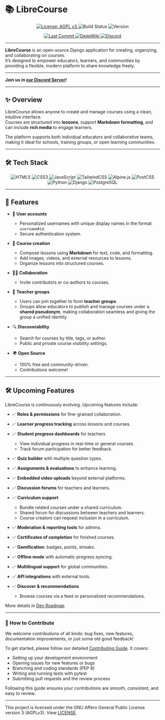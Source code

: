 # 📚 LibreCourse  


<p align="center">
  <a href="LICENSE">
    <img src="https://img.shields.io/badge/License-AGPLv3-blue.svg?style=for-the-badge" alt="License: AGPL v3">
  </a>
  <img src="https://img.shields.io/badge/Build-Beta-yellow.svg?style=for-the-badge" alt="Build Status">
  <img src="https://img.shields.io/badge/Version-1.0-green.svg?style=for-the-badge" alt="Version">
</p>

<p align="center">
  <a href="https://github.com/emiliano-gandini-outeda/LibreCourse/commits/main">
    <img src="https://img.shields.io/github/last-commit/emiliano-gandini-outeda/LibreCourse?style=for-the-badge" alt="Last Commit">
  </a>
  <a href="https://deepwiki.com/emiliano-gandini-outeda/LibreCourse">
    <img src="https://img.shields.io/badge/DeepWiki-View%20Docs-8A2BE2?style=for-the-badge&logo=readme&logoColor=white" alt="DeepWiki">
  </a>
  <a href="https://discord.gg/ENTX7nQ9Cs">
    <img src="https://img.shields.io/badge/Discord-Join%20Us-5865F2?style=for-the-badge&logo=discord&logoColor=white" alt="Discord">
  </a>
</p>

---

**LibreCourse** is an open-source Django application for creating, organizing, and collaborating on courses.  
It’s designed to empower educators, learners, and communities by providing a flexible, modern platform to share knowledge freely.  

---

**Join us in [our Discord Server](https://discord.gg/ENTX7nQ9Cs)!**

---

## ✨ Overview

LibreCourse allows anyone to create and manage courses using a clean, intuitive interface.  
Courses are structured into **lessons**, support **Markdown formatting**, and can include **rich media** to engage learners.  

The platform supports both individual educators and collaborative teams, making it ideal for schools, training groups, or open learning communities.  

---

## 🛠️ Tech Stack

<p align="center">
  <!-- Frontend -->
  <img src="https://img.shields.io/badge/HTML5-5.0-orange?style=for-the-badge&logo=html5&logoColor=E34F26" alt="HTML5">
  <img src="https://img.shields.io/badge/CSS3-3.0-blue?style=for-the-badge&logo=css&logoColor=blue" alt="CSS3">
  <img src="https://img.shields.io/badge/JavaScript-ES6-yellow?style=for-the-badge&logo=javascript&logoColor=F7DF1E" alt="JavaScript">
  <img src="https://img.shields.io/badge/TailwindCSS-4.0-cyan?style=for-the-badge&logo=tailwind-css&logoColor=06B6D4" alt="TailwindCSS">
  <img src="https://img.shields.io/badge/Alpine.js-3.12-green?style=for-the-badge&logo=alpine.js&logoColor=8BC34A" alt="Alpine.js">
  <img src="https://img.shields.io/badge/PostCSS-8.4.14-red?style=for-the-badge&logo=postcss&logoColor=DD3A0A" alt="PostCSS">
  <!-- Backend -->
  <img src="https://img.shields.io/badge/Python-3.12-blue?style=for-the-badge&logo=python&logoColor=3776AB" alt="Python">
  <img src="https://img.shields.io/badge/Django-5.0-darkgreen?style=for-the-badge&logo=django&logoColor=092E20" alt="Django">
  <img src="https://img.shields.io/badge/PostgreSQL-17.0-blue?style=for-the-badge&logo=postgresql&logoColor=4169E1" alt="PostgreSQL">
</p>

---
## 🚀 Features

- 🔑 **User accounts**  
  - Personalized usernames with unique display names in the format `username#id`.  
  - Secure authentication system.  

- 📝 **Course creation**  
  - Compose lessons using **Markdown** for text, code, and formatting.  
  - Add images, videos, and external resources to lessons.  
  - Organize lessons into structured courses.  

- 👩‍🏫 **Collaboration**  
  - Invite contributors or co-authors to courses.  

- 👥 **Teacher groups**  
  - Users can join together to form **teacher groups**.  
  - Groups allow educators to publish and manage courses under a **shared pseudonym**, making collaboration seamless and giving the group a unified identity.  

- 🔍 **Discoverability**  
  - Search for courses by title, tags, or author.  
  - Public and private course visibility settings.  

- 🌍 **Open Source**  
  - 100% free and community-driven.  
  - Contributions welcome!  

---

## 🛠️ Upcoming Features

LibreCourse is continuously evolving. Upcoming features include:

* ✅ **Roles & permissions** for fine-grained collaboration.
* ✅ **Learner progress tracking** across lessons and courses.
* ✅ **Student progress dashboards** for teachers

  * View individual progress in real-time or general courses.
  * Track forum participation for better feedback.
* ✅ **Quiz builder** with multiple question types.
* ✅ **Assignments & evaluations** to enhance learning.
* ✅ **Embedded video uploads** beyond external platforms.
* ✅ **Discussion forums** for teachers and learners.
* ✅ **Curriculum support**

  * Bundle related courses under a shared curriculum.
  * Shared forum for discussions between teachers and learners.
  * Course creators can request inclusion in a curriculum.
* ✅ **Moderation & reporting tools** for admins.
* ✅ **Certificates of completion** for finished courses.
* ✅ **Gamification**: badges, points, streaks.
* ✅ **Offline mode** with automatic progress syncing.
* ✅ **Multilingual support** for global communities.
* ✅ **API integrations** with external tools.
* ✅ **Discover & recommendations**

  * Browse courses via a feed or personalized recommendations.

More details in [Dev Roadmap](devroadmap.md)

---

### 🤝 How to Contribute

We welcome contributions of all kinds: bug fixes, new features, documentation improvements, or just some old good feedback!

To get started, please follow our detailed [Contributing Guide](.github/CONTRIBUTING.md).
It covers:

* Setting up your development environment
* Opening issues for new features or bugs
* Branching and coding standards (PEP 8)
* Writing and running tests with pytest
* Submitting pull requests and the review process

Following this guide ensures your contributions are smooth, consistent, and easy to review.


--- 
 This project is licensed under the GNU Affero General Public License version 3 (AGPLv3). View [LICENSE](LICENSE).
